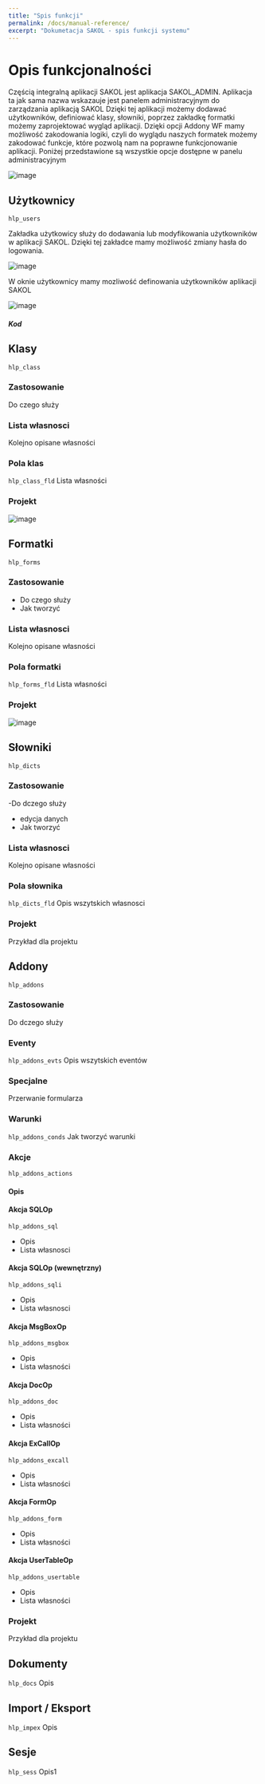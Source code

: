 ```yaml
---
title: "Spis funkcji"
permalink: /docs/manual-reference/
excerpt: "Dokumetacja SAKOL - spis funkcji systemu"
---
```


# Opis funkcjonalności
Częścią integralną aplikacji SAKOL jest aplikacja SAKOL_ADMIN. 
Aplikacja ta jak sama nazwa wskazauje jest panelem administracyjnym do zarządzania aplikacją SAKOL 
Dzięki tej aplikacji możemy dodawać użytkowników, definiować klasy, słowniki, poprzez zakładkę formatki możemy zaprojektować wygląd aplikacji. Dzięki opcji Addony WF mamy możliwość zakodowania logiki, czyli do wyglądu naszych formatek możemy zakodować funkcje, które pozwolą nam na poprawne funkcjonowanie aplikacji. Poniżej przedstawione są wszystkie opcje dostępne w panelu administracyjnym

![image](https://user-images.githubusercontent.com/93259107/143850389-f0ccb4c1-b639-49d7-a501-0d52c2464562.png)



## Użytkownicy <a name="hlp_users"></a>
`hlp_users`

Zakładka użytkowicy służy do dodawania lub modyfikowania użytkowników w aplikacji SAKOL. Dzięki tej zakładce mamy możliwość zmiany hasła do logowania.

![image](https://user-images.githubusercontent.com/93259107/143865839-057ab28f-dd27-4ed2-926f-314c03cc10ed.png)

W oknie użytkownicy mamy mozliwość definowania użytkowników aplikacji SAKOL

![image](https://user-images.githubusercontent.com/93259107/143867989-6e709b09-a0e3-4d66-a4f6-f7c0e50bf7fe.png)

##### Kod


## Klasy <a name="hlp_class"></a>
`hlp_class`
### Zastosowanie
  Do czego służy
### Lista własnosci
  Kolejno opisane własności 
### Pola klas <a name="hlp_class_fld"></a>
`hlp_class_fld`
  Lista własności 
### Projekt

![image](https://user-images.githubusercontent.com/93259107/143887490-591e7c6d-cca2-4ae4-a99b-c20f265fd5de.png)

  
## Formatki  <a name="hlp_forms"></a>
`hlp_forms`
### Zastosowanie
- Do czego służy
- Jak tworzyć
### Lista własnosci
  Kolejno opisane własności 
### Pola formatki  <a name="hlp_forms_fld"></a>
`hlp_forms_fld`
Lista własności 
### Projekt

![image](https://user-images.githubusercontent.com/93259107/143887809-7681a1d6-242a-4ddd-94c3-84689aff2a05.png)


## Słowniki <a name="hlp_dicts"></a>
`hlp_dicts`
### Zastosowanie
-Do dczego służy
- edycja danych
- Jak tworzyć
### Lista własnosci
  Kolejno opisane własności  
### Pola słownika <a name="hlp_dicts_fld"></a>
`hlp_dicts_fld`
  Opis wszytskich własnosci
### Projekt
Przykład dla projektu

## Addony <a name="hlp_addons"></a>
`hlp_addons`
### Zastosowanie
 Do dczego służy
### Eventy <a name="hlp_addons_evts"></a>
`hlp_addons_evts`
  Opis wszytskich eventów
### Specjalne
  Przerwanie formularza
### Warunki  <a name="hlp_addons_conds"></a>
`hlp_addons_conds`
  Jak tworzyć warunki
### Akcje  <a name="hlp_addons_actions"></a>
`hlp_addons_actions`
  #### Opis
  #### Akcja SQLOp  <a name="hlp_addons_sql"></a>
  `hlp_addons_sql`
  - Opis 
  - Lista własnosci
  #### Akcja SQLOp (wewnętrzny)   <a name="hlp_addons_sqli"></a>
  `hlp_addons_sqli`
  - Opis 
  - Lista własnosci
  #### Akcja MsgBoxOp  <a name="hlp_addons_msgbox"></a>
  `hlp_addons_msgbox`
  - Opis 
  - Lista własności
  #### Akcja DocOp  <a name="hlp_addons_doc"></a>
  `hlp_addons_doc`
  - Opis 
  - Lista własności
  #### Akcja ExCallOp  <a name="hlp_addons_excall"></a>
  `hlp_addons_excall`
  - Opis 
  - Lista własności
  #### Akcja FormOp  <a name="hlp_addons_form"></a>
  `hlp_addons_form`
  - Opis 
  - Lista własności
  #### Akcja UserTableOp  <a name="hlp_addons_usertable"></a>
  `hlp_addons_usertable`
  - Opis 
  - Lista własności

### Projekt
Przykład dla projektu

## Dokumenty  <a name="hlp_docs"></a>
`hlp_docs`
 Opis

## Import / Eksport <a name="hlp_impex"></a>
`hlp_impex`
 Opis

## Sesje <a name="hlp_sess"></a>
`hlp_sess`
 Opis1

